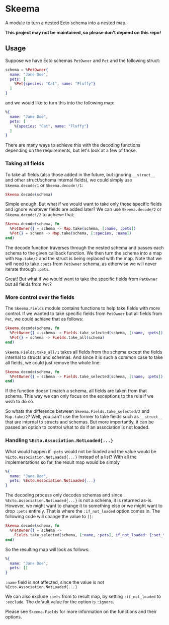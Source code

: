 # Skeema

A module to turn a nested Ecto schema into a nested map.

**This project may not be maintained, so please don't depend on this repo!**

## Usage

Suppose we have Ecto schemas `PetOwner` and `Pet` and the following struct:

```elixir
schema = %PetOwner{
  name: "Jane Doe",
  pets: [
    %Pet{species: "Cat", name: "Fluffy"}
  ]
}
```

and we would like to turn this into the following map:

```elixir
%{
  name: "Jane Doe",
  pets: [
    %{species: "Cat", name: "Fluffy"}
  ]
}
```

There are many ways to achieve this with the decoding functions depending
on the requirements, but let's look at a few of those.

### Taking all fields

To take all fields (also those added in the future, but ignoring `__struct__`
and other struct/schema internal fields), we could simply use `Skeema.decode/1`
or `Skeema.decode!/1`:

```elixir
Skeema.decode(schema)
```

Simple enough. But what if we would want to take only those specific fields
and ignore whatever fields are added later? We can use `Skeema.decode/2` or
`Skeema.decode!/2` to achieve that:

```elixir
Skeema.decode(schema, fn
  %PetOwner{} = schema -> Map.take(schema, [:name, :pets])
  %Pet{} = schema -> Map.take(schema, [:species, :name])
end)
```

The decode function traverses through the nested schema and passes each schema
to the given callback function. We then turn the schema into a map with
`Map.take/2` and the struct is being replaced with the map. Note that
we will need to take `:pets` from `PetOwner` schema, as otherwise we will
never iterate through `:pets`.

Great! But what if we would want to take the specific fields from `PetOwner`
but all fields from `Pet`?

### More control over the fields

The `Skeema.Fields` module contains functions to help take fields with
more control. If we wanted to take specific fields from `PetOwner` but all
fields from `Pet`, we could achieve that as follows:

```elixir
Skeema.decode(schema, fn
  %PetOwner{} = schema -> Fields.take_selected(schema, [:name, :pets])
  %Pet{} = schema -> Fields.take_all(schema)
end)
```

`Skeema.Fields.take_all/1` takes all fields from the schema except the fields
internal to structs and schemas. And since it is such a common case to take all
fields, we could just remove the whole line:

```elixir
Skeema.decode(schema, fn
  %PetOwner{} = schema -> Fields.take_selected(schema, [:name, :pets])
end)
```

If the function doesn't match a schema, all fields are taken from that schema.
This way we can only focus on the exceptions to the rule if we wish to do so.

So whats the difference between `Skeema.Fields.take_selected/2` and `Map.take/2`?
Well, you can't use the former to take fields such as `__struct__` that are
internal to structs and schemas. But more importantly, it can be passed an option
to control what to do if an association is not loaded.

### Handling `%Ecto.Association.NotLoaded{...}`

What would happen if `:pets` would not be loaded and the value would be
`%Ecto.Association.NotLoaded{...}` instead of a list? With all the implementations
so far, the result map would be simply

```elixir
%{
  name: "Jane Doe",
  pets: %Ecto.Association.NotLoaded{...}
}
```

The decoding process only decodes schemas and since `%Ecto.Association.NotLoaded{...}`
is not a schema, it is returned as-is. However, we might want to change it to
something else or we might want to drop `:pets` entirely. That is where the
`:if_not_loaded` option comes in. The following code will change the value to `[]`:

```elixir
Skeema.decode(schema, fn
  %PetOwner{} = schema ->
    Fields.take_selected(schema, [:name, :pets], if_not_loaded: {:set_to, []})
end)
```

So the resulting map will look as follows:

```elixir
%{
  name: "Jane Doe",
  pets: []
}
```

`:name` field is not affected, since the value is not `%Ecto.Association.NotLoaded{...}`

We can also exclude `:pets` from to result map, by setting `:if_not_loaded` to
`:exclude`. The default value for the option is `:ignore`.

Please see `Skeema.Fields` for more information on the functions and their options.

